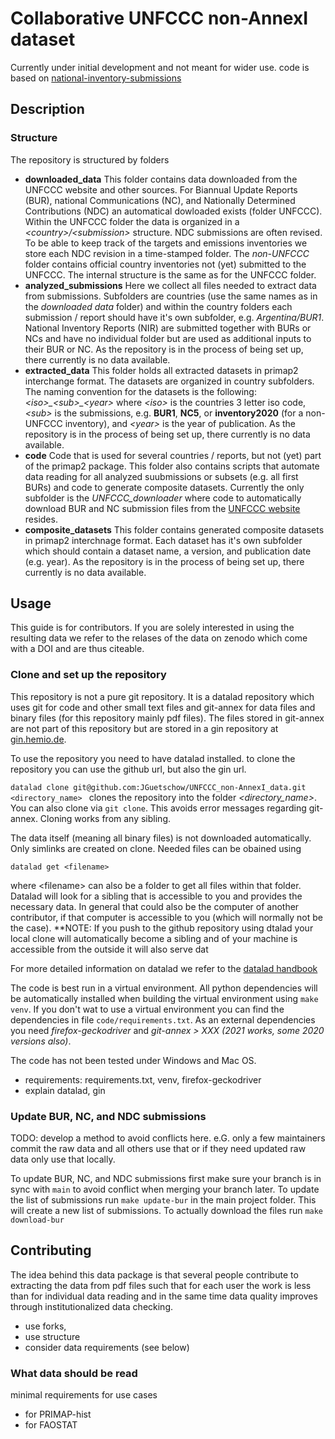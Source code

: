 # Collaborative UNFCCC non-AnnexI dataset
Currently under initial development and not meant for wider use. code is based on [national-inventory-submissions](https://github.com/openclimatedata/national-inventory-submisions)

## Description
### Structure
The repository is structured by folders

* **downloaded_data** This folder contains data downloaded from the UNFCCC website and other sources. For Biannual Update Reports (BUR), national Communications (NC), and Nationally Determined Contributions (NDC) an automatical dowloaded exists (folder UNFCCC). Within the UNFCCC folder the data is organized in a *\<country\>/\<submission\>* structure. NDC submissions are often revised. To be able to keep track of the targets and emissions inventories we store each NDC revision in a time-stamped folder. The *non-UNFCCC* folder contains official country inventories not (yet) submitted to the UNFCCC. The internal structure is the same as for the UNFCCC folder.
* **analyzed_submissions** Here we collect all files needed to extract data from submissions. Subfolders are countries (use the same names as in the *downloaded data* folder) and within the country folders each submission / report should have it's own subfolder, e.g. *Argentina/BUR1*. National Inventory Reports (NIR) are submitted together with BURs or NCs and have no individual folder but are used as additional inputs to their BUR or NC. As the repository is in the process of being set up, there currently is no data available.
* **extracted_data** This folder holds all extracted datasets in primap2 interchange format. The datasets are organized in country subfolders. The naming convention for the datasets is the following: *\<iso\>\_\<sub\>\_\<year\>* where *\<iso\>* is the countries 3 letter iso code, *\<sub\>* is the submissions, e.g. **BUR1**, **NC5**, or **inventory2020** (for a non-UNFCCC inventory), and *\<year\>* is the year of publication. As the repository is in the process of being set up, there currently is no data available.
* **code** Code that is used for several countries / reports, but not (yet) part of the primap2 package. This folder also contains scripts that automate data reading for all analyzed suubmissions or subsets (e.g. all first BURs) and code to generate composite datasets. Currently the only subfolder is the *UNFCCC_downloader* where code to automatically download BUR and NC submission files from the [UNFCCC website](https://www.unfccc.int) resides.
* **composite_datasets** This folder contains generated composite datasets in primap2 interchnage format. Each dataset has it's own subfolder which should contain a dataset name, a version, and publication date (e.g. year). As the repository is in the process of being set up, there currently is no data available.

## Usage
This guide is for contributors. If you are solely interested in using the resulting data we refer to the relases of the data on zenodo which come with a DOI and are thus citeable.

### Clone and set up the repository
This repository is not a pure git repository. It is a datalad repository which uses git for code and other small text files and git-annex for data files and binary files (for this repository mainly pdf files). The files stored in git-annex are not part of this repository but are stored in a gin repository at [gin.hemio.de](https://gin.hemio.de/jguetschow/UNFCCC_non-AnnexI_data/).

To use the repository you need to have datalad installed.
to clone the repository you can use the github url, but also the gin url.

`datalad clone git@github.com:JGuetschow/UNFCCC_non-AnnexI_data.git <directory_name>
`
clones the repository into the folder *\<directory_name\>*. You can also clone via `git clone`. This avoids error messages regarding git-annex. Cloning works from any sibling.

The data itself (meaning all binary files) is not downloaded automatically. Only simlinks are created on clone. Needed files can be obained using

`datalad get <filename>`

where \<filename\> can also be a folder to get all files within that folder. Datalad will look for a sibling that is accessible to you and provides the necessary data. In general that could also be the computer of another contributor, if that computer is accessible to you (which will normally not be the case). **NOTE: If you push to the github repository using dtalad your local clone will automatically become a sibling and of your machine is accessible from the outside it will also serve dat

For more detailed information on datalad we refer to the [datalad handbook](http://handbook.datalad.org/en/latest/index.html)

The code is best run in a virtual environment. All python dependencies will be automatically installed when building the virtual environment using `make venv`. If you don't wat to use a virtual environment you can find the dependencies in file `code/requirements.txt`. As an external dependencies you need *firefox-geckodriver* and *git-annex \> XXX (2021 works, some 2020 versions also)*.

The code has not been tested under Windows and Mac OS.

* requirements: requirements.txt, venv, firefox-geckodriver
* explain datalad, gin

### Update BUR, NC, and NDC submissions
TODO: develop a method to avoid conflicts here. e.G. only a few maintainers commit the raw data and all others use that or if they need updated raw data only use that locally.

To update BUR, NC, and NDC submissions first make sure your branch is in sync with `main` to avoid conflict when merging your branch later. To update the list of submissions run `make update-bur` in the main project folder. This will create a new list of submissions. To actually download the files run `make download-bur`  


## Contributing
The idea behind this data package is that several people contribute to extracting the data from pdf files such that for each user the work is less than for individual data reading and in the same time data quality improves through institutionalized data checking.

* use forks,
* use structure
* consider data requirements (see below)

### What data should be read

minimal requirements for use cases
* for PRIMAP-hist
* for FAOSTAT
